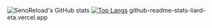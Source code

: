 ![SenoReload's GitHub stats](https://github-readme-stats-liard-eta.vercel.app/api?username=SenoReload&show_icons=true&theme=aura&count_private=true)
[![Top Langs](https://github-readme-stats-liard-eta.vercel.app/api/top-langs/?username=senoreload&layout=compact&theme=dark&langs_count=10&exclude_repo=StealthSignatures.github.io)](https://github.com/SenoReload/github-readme-stats)
github-readme-stats-liard-eta.vercel.app
